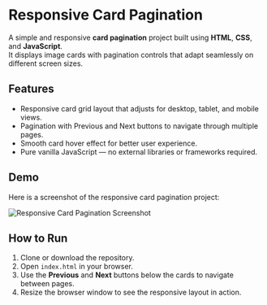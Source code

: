 # Responsive Card Pagination

A simple and responsive **card pagination** project built using **HTML**, **CSS**, and **JavaScript**.  
It displays image cards with pagination controls that adapt seamlessly on different screen sizes.



## Features

- Responsive card grid layout that adjusts for desktop, tablet, and mobile views.
- Pagination with Previous and Next buttons to navigate through multiple pages.
- Smooth card hover effect for better user experience.
- Pure vanilla JavaScript — no external libraries or frameworks required.

## Demo

Here is a screenshot of the responsive card pagination project:

![Responsive Card Pagination Screenshot](Image.png)



## How to Run

1. Clone or download the repository.
2. Open `index.html` in your browser.
3. Use the **Previous** and **Next** buttons below the cards to navigate between pages.
4. Resize the browser window to see the responsive layout in action.






